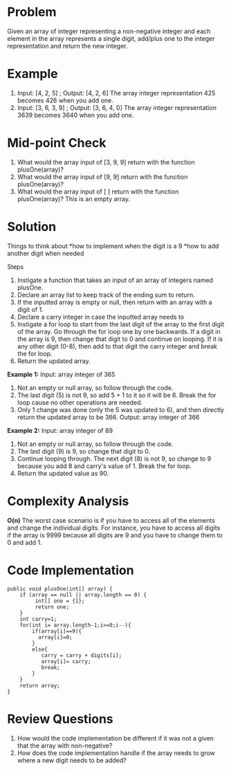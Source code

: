 # Problem
Given an array of integer representing a non-negative integer and each element in the array represents a single digit, add/plus one to the integer representation and return the new integer. 

# Example
1. Input: [4, 2, 5]   ; Output: [4, 2, 6]
The array integer representation 425 becomes 426 when you add one. 
2. Input: [3, 6, 3, 9]   ;  Output: [3, 6, 4, 0]
The array integer representation 3639 becomes 3640 when you add one. 

# Mid-point Check
1. What would the array input of [3, 9, 9] return with the function plusOne(array)? 
2. What would the array input of [9, 9] return with the function plusOne(array)?
3. What would the array input of [ ] return with the function plusOne(array)? This is an empty array. 

# Solution
Things to think about
*how to implement when the digit is a 9 
*how to add another digit when needed 

Steps 
1. Instigate a function that takes an input of an array of integers named plusOne. 
2. Declare an array list to keep track of the ending sum to return. 
3. If the inputted array is empty or null, then return with an array with a digit of 1. 
4. Declare a carry integer in case the inputted array needs to 
4. Instigate a for loop to start from the last digit of the array to the first digit of the array. Go through the for loop one by one backwards. If a digit in the array is 9, then change that digit to 0 and continue on looping. If it is any other digit (0-8), then add to that digit the carry integer and break the for loop. 
5. Return the updated array. 

**Example 1:** 
Input: array integer of 365 
1. Not an empty or null array, so follow through the code. 
2. The last digit (5) is not 9, so add 5 + 1 to it so it will be 6. Break the for loop cause no other operations are needed.
3. Only 1 change was done (only the 5 was updated to 6), and then directly return the updated array to be 366. 
Output: array integer of 366

**Example 2:**
Input: array integer of 89
1. Not an empty or null array, so follow through the code. 
2. The last digit (9) is 9, so change that digit to 0. 
3. Continue looping through. The next digit (8) is not 9, so change to 9 because you add 8 and carry's value of 1. Break the for loop. 
4. Return the updated value as 90. 

# Complexity Analysis
**O(n)**
The worst case scenario is if you have to access all of the elements and change the individual digits. For instance, you have to access all digits if the array is 9999 because all digits are 9 and you have to change them to 0 and add 1. 

# Code Implementation
```
public void plusOne(int[] array) { 
    if (array == null || array.length == 0) {
         int[] one = {1};
         return one;
    }
    int carry=1;
    for(int i= array.length-1;i>=0;i--){
        if(array[i]==9){
          array[i]=0;
        }
        else{
           carry = carry + digits[i];
           array[i]= carry;
           break;
        }
    }
    return array;
} 
```
  
# Review Questions
1. How would the code implementation be different if it was not a given that the array with non-negative? 
2. How does the code implementation handle if the array needs to grow where a new digit needs to be added? 
